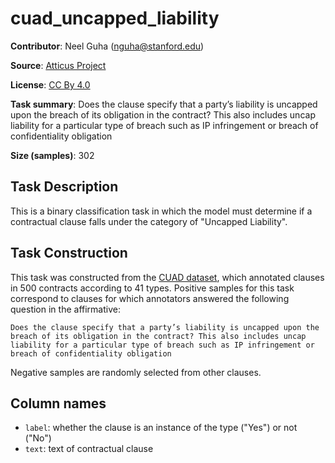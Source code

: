 # cuad_uncapped_liability 
 **Contributor**: Neel Guha (nguha@stanford.edu)
 
 **Source**: [Atticus Project](https://www.atticusprojectai.org/cuad>)
 
 **License**: [CC By 4.0](https://creativecommons.org/licenses/by/4.0/)
 
 **Task summary**: Does the clause specify that a party’s liability is uncapped upon the breach of its obligation in the contract? This also includes uncap liability for a particular type of breach such as IP infringement or breach of confidentiality obligation
 
 **Size (samples)**: 302
 
 ## Task Description
 
 This is a binary classification task in which the model must determine if a contractual clause falls under the category of "Uncapped Liability".
 
 ## Task Construction
 
 This task was constructed from the [CUAD dataset](https://www.atticusprojectai.org/cuad), which annotated clauses in 500 contracts according to 41 types. Positive samples for this task correspond to clauses for which annotators answered the following question in the affirmative:
 
 ```text
 Does the clause specify that a party’s liability is uncapped upon the breach of its obligation in the contract? This also includes uncap liability for a particular type of breach such as IP infringement or breach of confidentiality obligation
 ```
 
 Negative samples are randomly selected from other clauses.
 
 ## Column names
 
 - `label`: whether the clause is an instance of the type ("Yes") or not ("No")
 - `text`: text of contractual clause